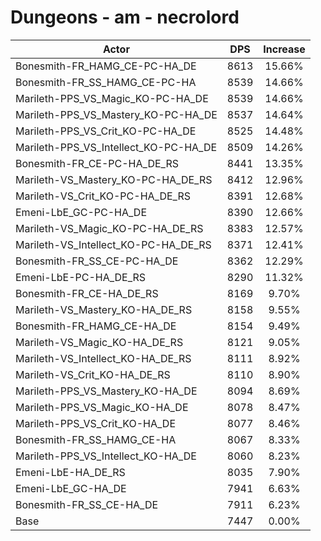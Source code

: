 # Dungeons - am - necrolord
| Actor | DPS | Increase |
|---|:---:|:---:|
|Bonesmith-FR_HAMG_CE-PC-HA_DE|8613|15.66%|
|Bonesmith-FR_SS_HAMG_CE-PC-HA|8539|14.66%|
|Marileth-PPS_VS_Magic_KO-PC-HA_DE|8539|14.66%|
|Marileth-PPS_VS_Mastery_KO-PC-HA_DE|8537|14.64%|
|Marileth-PPS_VS_Crit_KO-PC-HA_DE|8525|14.48%|
|Marileth-PPS_VS_Intellect_KO-PC-HA_DE|8509|14.26%|
|Bonesmith-FR_CE-PC-HA_DE_RS|8441|13.35%|
|Marileth-VS_Mastery_KO-PC-HA_DE_RS|8412|12.96%|
|Marileth-VS_Crit_KO-PC-HA_DE_RS|8391|12.68%|
|Emeni-LbE_GC-PC-HA_DE|8390|12.66%|
|Marileth-VS_Magic_KO-PC-HA_DE_RS|8383|12.57%|
|Marileth-VS_Intellect_KO-PC-HA_DE_RS|8371|12.41%|
|Bonesmith-FR_SS_CE-PC-HA_DE|8362|12.29%|
|Emeni-LbE-PC-HA_DE_RS|8290|11.32%|
|Bonesmith-FR_CE-HA_DE_RS|8169|9.70%|
|Marileth-VS_Mastery_KO-HA_DE_RS|8158|9.55%|
|Bonesmith-FR_HAMG_CE-HA_DE|8154|9.49%|
|Marileth-VS_Magic_KO-HA_DE_RS|8121|9.05%|
|Marileth-VS_Intellect_KO-HA_DE_RS|8111|8.92%|
|Marileth-VS_Crit_KO-HA_DE_RS|8110|8.90%|
|Marileth-PPS_VS_Mastery_KO-HA_DE|8094|8.69%|
|Marileth-PPS_VS_Magic_KO-HA_DE|8078|8.47%|
|Marileth-PPS_VS_Crit_KO-HA_DE|8077|8.46%|
|Bonesmith-FR_SS_HAMG_CE-HA|8067|8.33%|
|Marileth-PPS_VS_Intellect_KO-HA_DE|8060|8.23%|
|Emeni-LbE-HA_DE_RS|8035|7.90%|
|Emeni-LbE_GC-HA_DE|7941|6.63%|
|Bonesmith-FR_SS_CE-HA_DE|7911|6.23%|
|Base|7447|0.00%|
